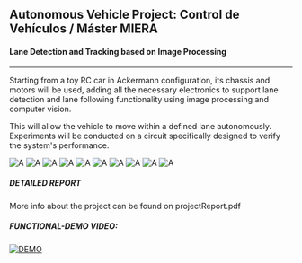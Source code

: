 ## Autonomous Vehicle Project: Control de Vehículos / Máster MIERA
#### Lane Detection and Tracking based on Image Processing
---
Starting from a toy RC car in Ackermann configuration, its chassis and motors will be used, adding all the necessary electronics to support lane detection and lane following functionality using image processing and computer vision. 

This will allow the vehicle to move within a defined lane autonomously. Experiments will be conducted on a circuit specifically designed to verify the system's performance.

![A](imgs/Imagen1.jpg)
![A](imgs/Imagen2.jpg)
![A](imgs/Imagen3.png)
![A](imgs/Imagen5.png)
![A](imgs/Imagen6.jpg)
![A](imgs/Imagen6.png)
![A](imgs/Imagen7.jpg)
![A](imgs/Imagen9.png)
![A](imgs/Imagen11.png)
![A](imgs/Imagen18.png)

##### DETAILED REPORT
More info about the project can be found on projectReport.pdf

##### FUNCTIONAL-DEMO VIDEO: 
[![DEMO](https://img.youtube.com/vi/KA64yNy_8x4/0.jpg)](https://www.youtube.com/watch?v=KA64yNy_8x4)


